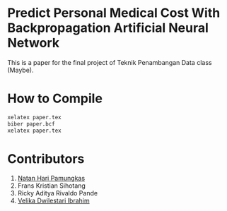 # Predict Personal Medical Cost With Backpropagation Artificial Neural Network
This is a paper for the final project of Teknik Penambangan Data class (Maybe).

# How to Compile
```sh
xelatex paper.tex
biber paper.bcf
xelatex paper.tex
```

# Contributors
1. [Natan Hari Pamungkas](https://github.com/natanhp)
2. Frans Kristian Sihotang
3. Ricky Aditya Rivaldo Pande
4. [Velika Dwilestari Ibrahim](https://github.com/xvlkd)
